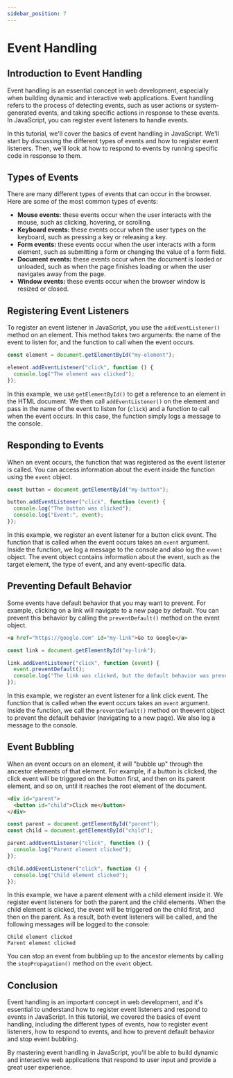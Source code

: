 ```yaml
---
sidebar_position: 7
---
```


# Event Handling

## Introduction to Event Handling

Event handling is an essential concept in web development, especially when building dynamic and interactive web applications. Event handling refers to the process of detecting events, such as user actions or system-generated events, and taking specific actions in response to these events. In JavaScript, you can register event listeners to handle events.

In this tutorial, we'll cover the basics of event handling in JavaScript. We'll start by discussing the different types of events and how to register event listeners. Then, we'll look at how to respond to events by running specific code in response to them.

## Types of Events

There are many different types of events that can occur in the browser. Here are some of the most common types of events:

- **Mouse events:** these events occur when the user interacts with the mouse, such as clicking, hovering, or scrolling.
- **Keyboard events:** these events occur when the user types on the keyboard, such as pressing a key or releasing a key.
- **Form events:** these events occur when the user interacts with a form element, such as submitting a form or changing the value of a form field.
- **Document events:** these events occur when the document is loaded or unloaded, such as when the page finishes loading or when the user navigates away from the page.
- **Window events:** these events occur when the browser window is resized or closed.

## Registering Event Listeners

To register an event listener in JavaScript, you use the `addEventListener()` method on an element. This method takes two arguments: the name of the event to listen for, and the function to call when the event occurs.

```js title="JavaScript"
const element = document.getElementById("my-element");

element.addEventListener("click", function () {
  console.log("The element was clicked");
});
```

In this example, we use `getElementById()` to get a reference to an element in the HTML document. We then call `addEventListener()` on the element and pass in the name of the event to listen for (`click`) and a function to call when the event occurs. In this case, the function simply logs a message to the console.

## Responding to Events

When an event occurs, the function that was registered as the event listener is called. You can access information about the event inside the function using the `event` object.

```js title="JavaScript"
const button = document.getElementById("my-button");

button.addEventListener("click", function (event) {
  console.log("The button was clicked");
  console.log("Event:", event);
});
```

In this example, we register an event listener for a button click event. The function that is called when the event occurs takes an `event` argument. Inside the function, we log a message to the console and also log the `event` object. The event object contains information about the event, such as the target element, the type of event, and any event-specific data.

## Preventing Default Behavior

Some events have default behavior that you may want to prevent. For example, clicking on a link will navigate to a new page by default. You can prevent this behavior by calling the `preventDefault()` method on the event object.

```html title="HTML"
<a href="https://google.com" id="my-link">Go to Google</a>
```

```js title="JavaScript"
const link = document.getElementById("my-link");

link.addEventListener("click", function (event) {
  event.preventDefault();
  console.log("The link was clicked, but the default behavior was prevented");
});
```

In this example, we register an event listener for a link click event. The function that is called when the event occurs takes an `event` argument. Inside the function, we call the `preventDefault()` method on theevent object to prevent the default behavior (navigating to a new page). We also log a message to the console.

## Event Bubbling

When an event occurs on an element, it will "bubble up" through the ancestor elements of that element. For example, if a button is clicked, the click event will be triggered on the button first, and then on its parent element, and so on, until it reaches the root element of the document.

```html title="HTML"
<div id="parent">
  <button id="child">Click me</button>
</div>
```

```js title="JavaScript"
const parent = document.getElementById("parent");
const child = document.getElementById("child");

parent.addEventListener("click", function () {
  console.log("Parent element clicked");
});

child.addEventListener("click", function () {
  console.log("Child element clicked");
});
```

In this example, we have a parent element with a child element inside it. We register event listeners for both the parent and the child elements. When the child element is clicked, the event will be triggered on the child first, and then on the parent. As a result, both event listeners will be called, and the following messages will be logged to the console:

```
Child element clicked
Parent element clicked
```

You can stop an event from bubbling up to the ancestor elements by calling the `stopPropagation()` method on the `event` object.

## Conclusion

Event handling is an important concept in web development, and it's essential to understand how to register event listeners and respond to events in JavaScript. In this tutorial, we covered the basics of event handling, including the different types of events, how to register event listeners, how to respond to events, and how to prevent default behavior and stop event bubbling.

By mastering event handling in JavaScript, you'll be able to build dynamic and interactive web applications that respond to user input and provide a great user experience.
